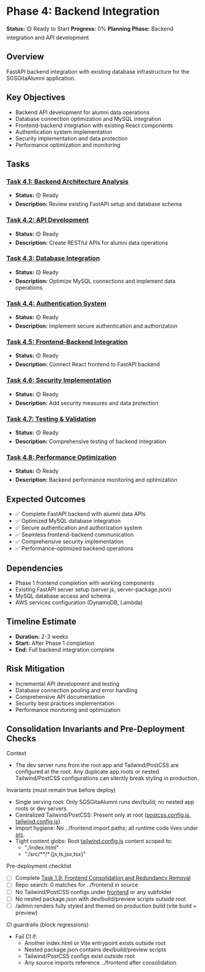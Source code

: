 # Phase 4: Backend Integration

**Status:** 🟡 Ready to Start
**Progress:** 0%
**Planning Phase:** Backend integration and API development

## Overview
FastAPI backend integration with existing database infrastructure for the SGSGitaAlumni application.

## Key Objectives
- Backend API development for alumni data operations
- Database connection optimization and MySQL integration
- Frontend-backend integration with existing React components
- Authentication system implementation
- Security implementation and data protection
- Performance optimization and monitoring

## Tasks

### [Task 4.1: Backend Architecture Analysis](./task-4.1-backend-architecture.md)
- **Status:** 🟡 Ready
- **Description:** Review existing FastAPI setup and database schema

### [Task 4.2: API Development](./task-4.2-api-development.md)
- **Status:** 🟡 Ready
- **Description:** Create RESTful APIs for alumni data operations

### [Task 4.3: Database Integration](./task-4.3-database-integration.md)
- **Status:** 🟡 Ready
- **Description:** Optimize MySQL connections and implement data operations

### [Task 4.4: Authentication System](./task-4.4-authentication.md)
- **Status:** 🟡 Ready
- **Description:** Implement secure authentication and authorization

### [Task 4.5: Frontend-Backend Integration](./task-4.5-frontend-backend.md)
- **Status:** 🟡 Ready
- **Description:** Connect React frontend to FastAPI backend

### [Task 4.6: Security Implementation](./task-4.6-security.md)
- **Status:** 🟡 Ready
- **Description:** Add security measures and data protection

### [Task 4.7: Testing & Validation](./task-4.7-testing-validation.md)
- **Status:** 🟡 Ready
- **Description:** Comprehensive testing of backend integration

### [Task 4.8: Performance Optimization](./task-4.8-performance.md)
- **Status:** 🟡 Ready
- **Description:** Backend performance monitoring and optimization

## Expected Outcomes
- ✅ Complete FastAPI backend with alumni data APIs
- ✅ Optimized MySQL database integration
- ✅ Secure authentication and authorization system
- ✅ Seamless frontend-backend communication
- ✅ Comprehensive security implementation
- ✅ Performance-optimized backend operations

## Dependencies
- Phase 1 frontend completion with working components
- Existing FastAPI server setup (server.js, server-package.json)
- MySQL database access and schema
- AWS services configuration (DynamoDB, Lambda)

## Timeline Estimate
- **Duration:** 2-3 weeks
- **Start:** After Phase 1 completion
- **End:** Full backend integration complete

## Risk Mitigation
- Incremental API development and testing
- Database connection pooling and error handling
- Comprehensive API documentation
- Security best practices implementation
- Performance monitoring and optimization
## Consolidation Invariants and Pre-Deployment Checks

Context
- The dev server runs from the root app and Tailwind/PostCSS are configured at the root. Any duplicate app roots or nested Tailwind/PostCSS configurations can silently break styling in production.

Invariants (must remain true before deploy)
- Single serving root: Only SGSGitaAlumni runs dev/build; no nested app roots or dev servers.
- Centralized Tailwind/PostCSS: Present only at root ([postcss.config.js](SGSGitaAlumni/postcss.config.js:1), [tailwind.config.js](SGSGitaAlumni/tailwind.config.js:1)).
- Import hygiene: No ../frontend import paths; all runtime code lives under [src](SGSGitaAlumni/src).
- Tight content globs: Root [tailwind.config.js](SGSGitaAlumni/tailwind.config.js:1) content scoped to:
  - "./index.html"
  - "./src/**/*.{js,ts,jsx,tsx}"

Pre-deployment checklist
- [ ] Complete [Task 1.9: Frontend Consolidation and Redundancy Removal](SGSGitaAlumni/docs/progress/phase-1/task-1.9-frontend-consolidation.md:1)
- [ ] Repo search: 0 matches for ../frontend in source
- [ ] No Tailwind/PostCSS configs under [frontend](SGSGitaAlumni/frontend) or any subfolder
- [ ] No nested package.json with dev/build/preview scripts outside root
- [ ] /admin renders fully styled and themed on production build (vite build + preview)

CI guardrails (block regressions)
- Fail CI if:
  - Another index.html or Vite entrypoint exists outside root
  - Nested package.json contains dev/build/preview scripts
  - Tailwind/PostCSS configs exist outside root
  - Any source imports reference ../frontend after consolidation
